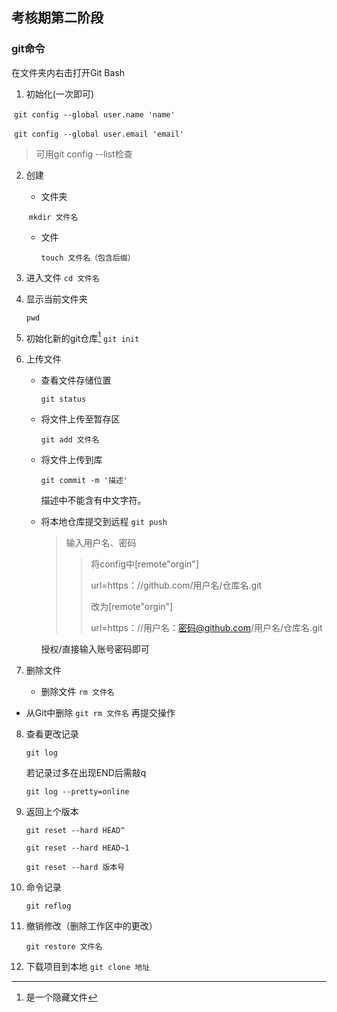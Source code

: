 ## 考核期第二阶段

### git命令

在文件夹内右击打开Git Bash

1. 初始化(一次即可)

​      `git config --global user.name 'name'`

​      `git config --global user.email 'email'`

> 可用git config --list检查

2. 创建       

   * 文件夹
   
   ​       `mkdir 文件名`
   
   * 文件
   
     `touch 文件名（包含后缀）`
   
3. 进入文件
   `cd 文件名`

4. 显示当前文件夹

   `pwd`

5. 初始化新的git仓库[^1]
   `git init`

   [^1]:是一个隐藏文件

6. 上传文件

   * 查看文件存储位置

     `git status`

   * 将文件上传至暂存区

     `git add 文件名`

   * 将文件上传到库

     `git commit -m '描述'`
     
     描述中不能含有中文字符。
     
   * 将本地仓库提交到远程
     `git push`

     > 输入用户名、密码
     >
     > > 将config中[remote"orgin"]
     > >
     > > url=https：//github.com/用户名/仓库名.git
     > >
     > > 改为[remote"orgin"]
     > >
     > > url=https：//用户名：密码@github.com/用户名/仓库名.git
     
     授权/直接输入账号密码即可

7. 删除文件
   * 删除文件
     `rm 文件名`
* 从Git中删除
   `git rm 文件名`
   再提交操作
   
8. 查看更改记录

   `git log`

   若记录过多在出现END后需敲q

   `git log --pretty=online`

9. 返回上个版本

   `git reset --hard HEAD^`

   `git reset --hard HEAD~1`

   `git reset --hard 版本号`

10. 命令记录

    `git reflog`

11. 撤销修改（删除工作区中的更改）

    `git restore 文件名`

12. 下载项目到本地
    `git clone 地址`

    
